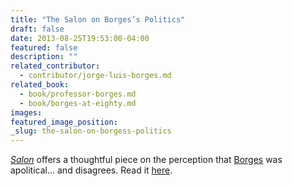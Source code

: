 ```yaml
---
title: "The Salon on Borges’s Politics"
draft: false
date: 2013-08-25T19:53:00-04:00
featured: false
description: ""
related_contributor:
  - contributor/jorge-luis-borges.md
related_book:
  - book/professor-borges.md
  - book/borges-at-eighty.md
images:
featured_image_position: 
_slug: the-salon-on-borgess-politics
---
```


[_Salon_](http://www.salon.com/2013/08/25/making_meaning_out_of_mess_how_we_read_jorge_luis_borges_partner/singleton/) offers a thoughtful piece on the perception that [Borges](http://ndbooks.com/author/jorge-luis-borges) was apolitical... and disagrees. Read it [here](http://www.salon.com/2013/08/25/making_meaning_out_of_mess_how_we_read_jorge_luis_borges_partner/singleton/). 

